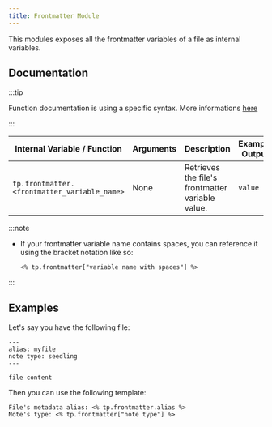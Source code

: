 ```yaml
---
title: Frontmatter Module
---
```


This modules exposes all the frontmatter variables of a file as internal variables.

## Documentation

:::tip

Function documentation is using a specific syntax. More informations [here](../../syntax#function-documentation-syntax)

:::

| Internal Variable / Function                 | Arguments | Description                                      | Example Output |
| -------------------------------------------- | --------- | ------------------------------------------------ | -------------- |
| `tp.frontmatter.<frontmatter_variable_name>` | None      | Retrieves the file's frontmatter variable value. | `value`        |

:::note

- If your frontmatter variable name contains spaces, you can reference it using the bracket notation like so: 

  ````
  <% tp.frontmatter["variable name with spaces"] %>
  ````

:::

## Examples

Let's say you have the following file:

````
---
alias: myfile
note type: seedling
---

file content
````

Then you can use the following template:

````
File's metadata alias: <% tp.frontmatter.alias %>
Note's type: <% tp.frontmatter["note type"] %>
````
